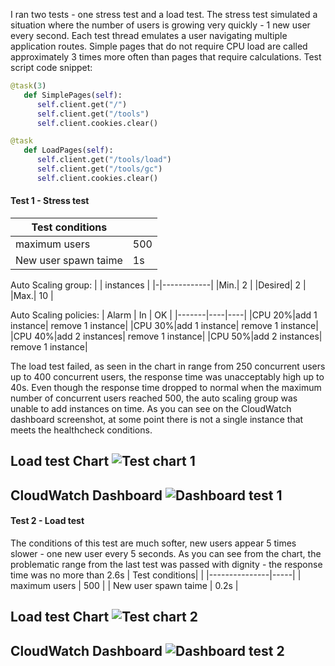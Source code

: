 I ran two tests - one stress test and a load test. The stress test simulated a situation where the number of users is growing very quickly - 1 new user every second.
Each test thread emulates a user navigating multiple application routes. Simple pages that do not require CPU load are called approximately 3 times more often than pages that require calculations.
Test script code snippet:
```python
@task(3)
   def SimplePages(self):
      self.client.get("/")
      self.client.get("/tools")
      self.client.cookies.clear()

@task
   def LoadPages(self):
      self.client.get("/tools/load")
      self.client.get("/tools/gc")
      self.client.cookies.clear()
```

#### Test 1 - Stress test
| Test conditions| |
|---------------|-----|
| maximum users | 500 |
| New user spawn taime | 1s |

Auto Scaling group:
| | instances |
|-|------------|
|Min.| 2 |
|Desired| 2 |
|Max.| 10 |

Auto Scaling policies:
| Alarm | In | OK |
|-------|----|----|
|CPU 20%|add 1 instance| remove 1 instance|
|CPU 30%|add 1 instance| remove 1 instance|
|CPU 40%|add 2 instances| remove 1 instance|
|CPU 50%|add 2 instances| remove 1 instance|

The load test failed, as seen in the chart in range from 250 concurrent users up to 400 concurrent users, the response time was unacceptably high up to 40s.
Even though the response time dropped to normal when the maximum number of concurrent users reached 500, the auto scaling group was unable to add instances on time. As you can see on the CloudWatch dashboard screenshot, at some point there is not a single instance that meets the healthcheck conditions.

**Load test Chart**
![Test chart 1](docs/test1.png)
---

**CloudWatch Dashboard**
![Dashboard test 1](docs/Dashboard1.png)
---

#### Test 2 - Load test
The conditions of this test are much softer, new users appear 5 times slower - one new user every 5 seconds.
As you can see from the chart, the problematic range from the last test was passed with dignity - the response time was no more than 2.6s
| Test conditions| |
|---------------|-----|
| maximum users | 500 |
| New user spawn taime | 0.2s |

**Load test Chart**
![Test chart 2](docs/test2.png)
---

**CloudWatch Dashboard**
![Dashboard test 2](docs/Dashboard2.png)
---
